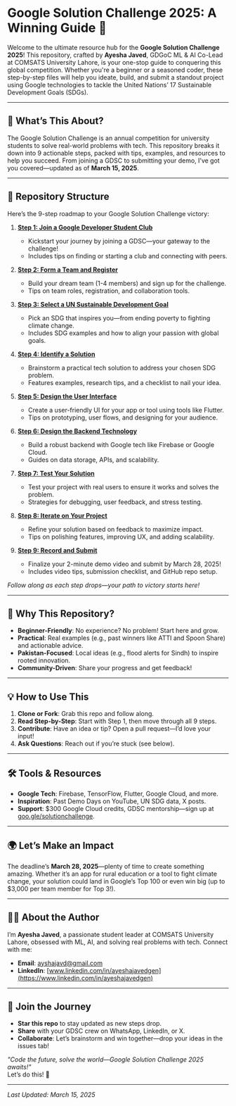 # Google Solution Challenge 2025: A Winning Guide 🚀

Welcome to the ultimate resource hub for the **Google Solution Challenge 2025**! This repository, crafted by **Ayesha Javed**, GDGoC ML & AI Co-Lead at COMSATS University Lahore, is your one-stop guide to conquering this global competition. Whether you're a beginner or a seasoned coder, these step-by-step files will help you ideate, build, and submit a standout project using Google technologies to tackle the United Nations’ 17 Sustainable Development Goals (SDGs).

---

## 🌟 What’s This About?
The Google Solution Challenge is an annual competition for university students to solve real-world problems with tech. This repository breaks it down into 9 actionable steps, packed with tips, examples, and resources to help you succeed. From joining a GDSC to submitting your demo, I’ve got you covered—updated as of **March 15, 2025**.

---

## 📂 Repository Structure
Here’s the 9-step roadmap to your Google Solution Challenge victory:

1. **[Step 1: Join a Google Developer Student Club](SolutionChallengeSteps\1_JoiningGDSC.md)**  
   - Kickstart your journey by joining a GDSC—your gateway to the challenge!  
   - Includes tips on finding or starting a club and connecting with peers.

2. **[Step 2: Form a Team and Register](SolutionChallengeSteps\2_FormingTeam.md)**  
   - Build your dream team (1-4 members) and sign up for the challenge.  
   - Tips on team roles, registration, and collaboration tools.

3. **[Step 3: Select a UN Sustainable Development Goal](SolutionChallengeSteps\3_SelectGoal.md)**  
   - Pick an SDG that inspires you—from ending poverty to fighting climate change.  
   - Includes SDG examples and how to align your passion with global goals.

4. **[Step 4: Identify a Solution](Step_4_Identify_a_Solution.md)**  
   - Brainstorm a practical tech solution to address your chosen SDG problem.  
   - Features examples, research tips, and a checklist to nail your idea.

5. **[Step 5: Design the User Interface](Step_5_Design_the_User_Interface.md)**  
   - Create a user-friendly UI for your app or tool using tools like Flutter.  
   - Tips on prototyping, user flows, and designing for your audience.

6. **[Step 6: Design the Backend Technology](Step_6_Design_the_Backend_Technology.md)**  
   - Build a robust backend with Google tech like Firebase or Google Cloud.  
   - Guides on data storage, APIs, and scalability.

7. **[Step 7: Test Your Solution](Step_7_Test_Your_Solution.md)**  
   - Test your project with real users to ensure it works and solves the problem.  
   - Strategies for debugging, user feedback, and stress testing.

8. **[Step 8: Iterate on Your Project](Step_8_Iterate_on_Your_Project.md)**  
   - Refine your solution based on feedback to maximize impact.  
   - Tips on polishing features, improving UX, and adding scalability.

9. **[Step 9: Record and Submit](Step_9_Record_and_Submit.md)**  
   - Finalize your 2-minute demo video and submit by March 28, 2025!  
   - Includes video tips, submission checklist, and GitHub repo setup.

*Follow along as each step drops—your path to victory starts here!*

---

## 🎯 Why This Repository?
- **Beginner-Friendly**: No experience? No problem! Start here and grow.
- **Practical**: Real examples (e.g., past winners like ATTI and Spoon Share) and actionable advice.
- **Pakistan-Focused**: Local ideas (e.g., flood alerts for Sindh) to inspire rooted innovation.
- **Community-Driven**: Share your progress and get feedback!

---

## 💡 How to Use This
1. **Clone or Fork**: Grab this repo and follow along.
2. **Read Step-by-Step**: Start with Step 1, then move through all 9 steps.
3. **Contribute**: Have an idea or tip? Open a pull request—I’d love your input!
4. **Ask Questions**: Reach out if you’re stuck (see below).

---

## 🛠️ Tools & Resources
- **Google Tech**: Firebase, TensorFlow, Flutter, Google Cloud, and more.
- **Inspiration**: Past Demo Days on YouTube, UN SDG data, X posts.
- **Support**: $300 Google Cloud credits, GDSC mentorship—sign up at [goo.gle/solutionchallenge](https://goo.gle/solutionchallenge).

---

## 🌍 Let’s Make an Impact
The deadline’s **March 28, 2025**—plenty of time to create something amazing. Whether it’s an app for rural education or a tool to fight climate change, your solution could land in Google’s Top 100 or even win big (up to $3,000 per team member for Top 3!).

---

## 👩‍💻 About the Author
I’m **Ayesha Javed**, a passionate student leader at COMSATS University Lahore, obsessed with ML, AI, and solving real problems with tech. Connect with me:  
- **Email**: [ayshajavd@gmail.com](mailto:ayshajavd@gmail.com)  
- **LinkedIn**: [www.linkedin.com/in/ayeshajavedgen](https://www.linkedin.com/in/ayeshajavedgen)

---

## 🤝 Join the Journey
- **Star this repo** to stay updated as new steps drop.
- **Share** with your GDSC crew on WhatsApp, LinkedIn, or X.
- **Collaborate**: Let’s brainstorm and win together—drop your ideas in the issues tab!

*"Code the future, solve the world—Google Solution Challenge 2025 awaits!"*  
Let’s do this! 💪

---

*Last Updated: March 15, 2025*